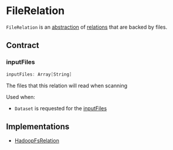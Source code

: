 # FileRelation

`FileRelation` is an [abstraction](#contract) of [relations](#implementations) that are backed by files.

## Contract

### <span id="inputFiles"> inputFiles

```scala
inputFiles: Array[String]
```

The files that this relation will read when scanning

Used when:

* `Dataset` is requested for the [inputFiles](Dataset.md#inputFiles)

## Implementations

* [HadoopFsRelation](connectors/HadoopFsRelation.md)

